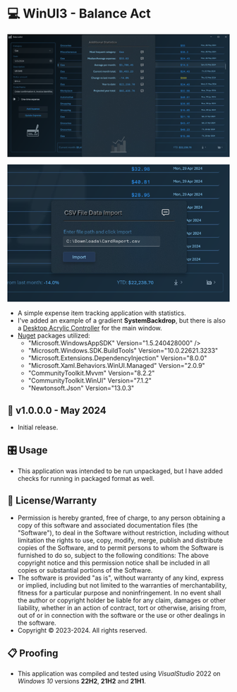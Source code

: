 # 💻 WinUI3 - Balance Act

![Example Picture](./ScreenShot1.png)

![Example Picture](./ScreenShot2.png)

* A simple expense item tracking application with statistics.
* I've added an example of a gradient **SystemBackdrop**, but there is also a [Desktop Acrylic Controller](https://learn.microsoft.com/en-us/windows/windows-app-sdk/api/winrt/microsoft.ui.composition.systembackdrops.desktopacryliccontroller?view=windows-app-sdk-1.5) for the main window.
* [Nuget](https://learn.microsoft.com/en-us/nuget/what-is-nuget) packages utilized:
	- "Microsoft.WindowsAppSDK" Version="1.5.240428000" />
	- "Microsoft.Windows.SDK.BuildTools" Version="10.0.22621.3233"
	- "Microsoft.Extensions.DependencyInjection" Version="8.0.0"
	- "Microsoft.Xaml.Behaviors.WinUI.Managed" Version="2.0.9"
	- "CommunityToolkit.Mvvm" Version="8.2.2"
	- "CommunityToolkit.WinUI" Version="7.1.2"
	- "Newtonsoft.Json" Version="13.0.3"

 ## 📝 v1.0.0.0 - May 2024
* Initial release.

## 🎛️ Usage
* This application was intended to be run unpackaged, but I have added checks for running in packaged format as well.

## 🧾 License/Warranty
* Permission is hereby granted, free of charge, to any person obtaining a copy of this software and associated documentation files (the "Software"), to deal in the Software without restriction, including without limitation the rights to use, copy, modify, merge, publish and distribute copies of the Software, and to permit persons to whom the Software is furnished to do so, subject to the following conditions: The above copyright notice and this permission notice shall be included in all copies or substantial portions of the Software.
* The software is provided "as is", without warranty of any kind, express or implied, including but not limited to the warranties of merchantability, fitness for a particular purpose and noninfringement. In no event shall the author or copyright holder be liable for any claim, damages or other liability, whether in an action of contract, tort or otherwise, arising from, out of or in connection with the software or the use or other dealings in the software.
* Copyright © 2023-2024. All rights reserved.

## 📋 Proofing
* This application was compiled and tested using *VisualStudio* 2022 on *Windows 10* versions **22H2**, **21H2** and **21H1**.


